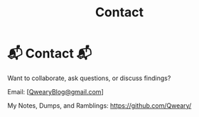 ﻿---
layout: default
title: Contact
permalink: /contact/
---


# 📬 Contact 📬


Want to collaborate, ask questions, or discuss findings?


Email: [QwearyBlog@gmail.com]


My Notes, Dumps, and Ramblings: https://github.com/Qweary/
